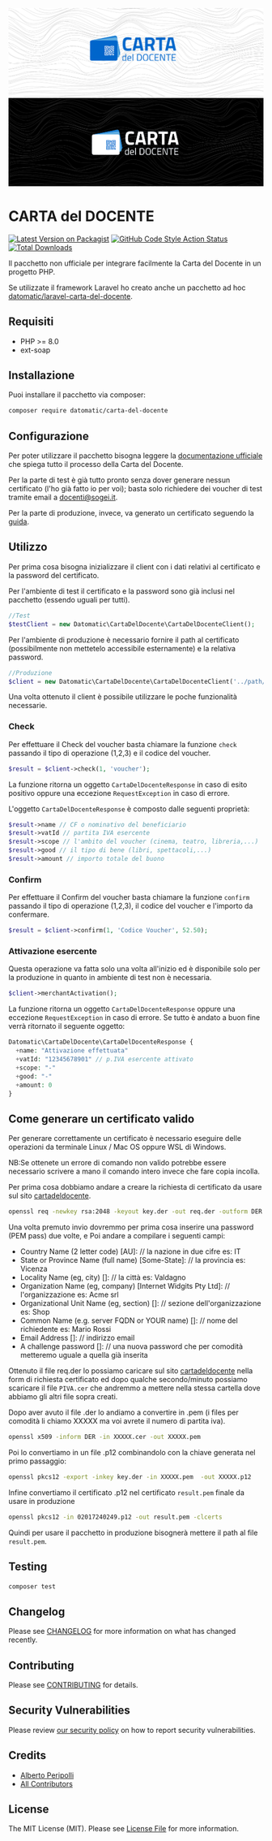 ![Enum Helper-Dark](branding/dark.png#gh-dark-mode-only)![Enum Helper-Light](branding/light.png#gh-light-mode-only)
# CARTA del DOCENTE

[![Latest Version on Packagist](https://img.shields.io/packagist/v/datomatic/carta-del-docente.svg?style=for-the-badge)](https://packagist.org/packages/datomatic/carta-del-docente)
[![GitHub Code Style Action Status](https://img.shields.io/github/workflow/status/datomatic/carta-del-docente/Check%20%26%20fix%20styling?label=code%20style&color=5FE8B3&style=for-the-badge)](https://github.com/datomatic/laravel-enum-collections/actions/workflows/fix-php-code-style-issues.yml)
[![Total Downloads](https://img.shields.io/packagist/dt/datomatic/carta-del-docente.svg?style=for-the-badge)](https://packagist.org/packages/datomatic/carta-del-docente)

Il pacchetto non ufficiale per integrare facilmente la Carta del Docente in un progetto PHP.

Se utilizzate il framework Laravel ho creato anche un pacchetto ad hoc [datomatic/laravel-carta-del-docente](https://github.com/datomatic/laravel-carta-del-docente).

## Requisiti
- PHP >= 8.0
- ext-soap

## Installazione

Puoi installare il pacchetto via composer:

```bash
composer require datomatic/carta-del-docente
```

## Configurazione

Per poter utilizzare il pacchetto bisogna leggere la [documentazione ufficiale](https://www.cartadeldocente.istruzione.it/static/Linee%20Guida%20Esercenti.pdf) che spiega tutto il processo della Carta del Docente.

Per la parte di test è già tutto pronto senza dover generare nessun certificato (l'ho già fatto io per voi); basta solo richiedere dei voucher di test tramite email a [docenti@sogei.it](mailto:docenti@sogei.it).

Per la parte di produzione, invece, va generato un certificato seguendo la [guida](#come-generare-un-certificato-valido). 

## Utilizzo

Per prima cosa bisogna inizializzare il client con i dati relativi al certificato e la password del certificato.

Per l'ambiente di test il certificato e la password sono già inclusi nel pacchetto (essendo uguali per tutti). 
```php
//Test
$testClient = new Datomatic\CartaDelDocente\CartaDelDocenteClient();
```

Per l'ambiente di produzione è necessario fornire il path al certificato (possibilmente non mettetelo accessibile esternamente) e la relativa password.

```php
//Produzione
$client = new Datomatic\CartaDelDocente\CartaDelDocenteClient('../path/certificate.pem', 'passwordCertificato');
```

Una volta ottenuto il client è possibile utilizzare le poche funzionalità necessarie.

### Check

Per effettuare il Check del voucher basta chiamare la funzione `check` passando il tipo di operazione (1,2,3) e il codice del voucher.

```php
$result = $client->check(1, 'voucher');
```

La funzione ritorna un oggetto `CartaDelDocenteResponse` in caso di esito positivo oppure una eccezione `RequestException` in caso di errore.

L'oggetto `CartaDelDocenteResponse` è composto dalle seguenti proprietà:

```php
$result->name // CF o nominativo del beneficiario
$result->vatId // partita IVA esercente
$result->scope // l'ambito del voucher (cinema, teatro, libreria,...)
$result->good // il tipo di bene (libri, spettacoli,...)
$result->amount // importo totale del buono
```

### Confirm

Per effettuare il Confirm del voucher basta chiamare la funzione `confirm` passando il tipo di operazione (1,2,3), il codice del voucher e l'importo da confermare.

```php
$result = $client->confirm(1, 'Codice Voucher', 52.50);
```


### Attivazione esercente

Questa operazione va fatta solo una volta all'inizio ed è disponibile solo per la produzione in quanto in ambiente di test non è necessaria.

```php
$client->merchantActivation();
```
La funzione ritorna un oggetto `CartaDelDocenteResponse` oppure una eccezione `RequestException` in caso di errore.
Se tutto è andato a buon fine verrà ritornato il seguente oggetto:

```php
Datomatic\CartaDelDocente\CartaDelDocenteResponse {
  +name: "Attivazione effettuata"
  +vatId: "12345678901" // p.IVA esercente attivato
  +scope: "-"
  +good: "-"
  +amount: 0
}
```

## Come generare un certificato valido

Per generare correttamente un certificato è necessario eseguire delle operazioni da terminale Linux / Mac OS oppure WSL di Windows.

NB:Se ottenete un errore di comando non valido potrebbe essere necessario scrivere a mano il comando intero invece che fare copia incolla.

Per prima cosa dobbiamo andare a creare la richiesta di certificato da usare sul sito [cartadeldocente](https://www.cartadeldocente.istruzione.it/CommercianteWeb/#/login).

```bash
openssl req -newkey rsa:2048 -keyout key.der -out req.der -outform DER
```

Una volta premuto invio dovremmo per prima cosa inserire una password (PEM pass) due volte, e Poi andare a compilare i seguenti campi:

- Country Name (2 letter code) [AU]: // la nazione in due cifre es: IT
- State or Province Name (full name) [Some-State]: // la provincia es: Vicenza
- Locality Name (eg, city) []: // la città es: Valdagno
- Organization Name (eg, company) [Internet Widgits Pty Ltd]: // l'organizzazione es: Acme srl
- Organizational Unit Name (eg, section) []: // sezione dell'organizzazione es: Shop
- Common Name (e.g. server FQDN or YOUR name) []: // nome del richiedente es: Mario Rossi
- Email Address []: // indirizzo email
- A challenge password []: // una nuova password che per comodità metteremo uguale a quella già inserita

Ottenuto il file req.der lo possiamo caricare sul sito [cartadeldocente](https://www.cartadeldocente.istruzione.it/CommercianteWeb/#/login) nella form di richiesta certificato ed dopo qualche secondo/minuto possiamo scaricare il file `PIVA.cer` che andremmo a mettere nella stessa cartella dove abbiamo gli altri file sopra creati.

Dopo aver avuto il file .der lo andiamo a convertire in .pem (i files per comodità li chiamo XXXXX ma voi avrete il numero di partita iva).

```bash
openssl x509 -inform DER -in XXXXX.cer -out XXXXX.pem
```

Poi lo convertiamo in un file .p12 combinandolo con la chiave generata nel primo passaggio:

```bash
openssl pkcs12 -export -inkey key.der -in XXXXX.pem  -out XXXXX.p12
```

Infine convertiamo il certificato .p12 nel certificato `result.pem` finale da usare in produzione

```bash
openssl pkcs12 -in 02017240249.p12 -out result.pem -clcerts
```

Quindi per usare il pacchetto in produzione bisognerà mettere il path al file `result.pem`.

## Testing

```bash
composer test
```

## Changelog

Please see [CHANGELOG](CHANGELOG.md) for more information on what has changed recently.

## Contributing

Please see [CONTRIBUTING](https://github.com/spatie/.github/blob/main/CONTRIBUTING.md) for details.

## Security Vulnerabilities

Please review [our security policy](../../security/policy) on how to report security vulnerabilities.

## Credits

- [Alberto Peripolli](https://github.com/trippo)
- [All Contributors](../../contributors)

## License

The MIT License (MIT). Please see [License File](LICENSE.md) for more information.
